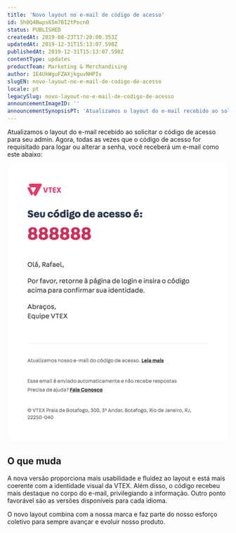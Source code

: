 ```yaml
---
title: 'Novo layout no e-mail de código de acesso'
id: 5h0Q4Bwps65m7BI2tPocnO
status: PUBLISHED
createdAt: 2019-08-23T17:20:00.353Z
updatedAt: 2019-12-31T15:13:07.598Z
publishedAt: 2019-12-31T15:13:07.598Z
contentType: updates
productTeam: Marketing & Merchandising
author: 1E4UkWguFZAXjkguvNHPIv
slugEN: novo-layout-no-e-mail-de-codigo-de-acesso
locale: pt
legacySlug: novo-layout-no-e-mail-de-codigo-de-acesso
announcementImageID: ''
announcementSynopsisPT: 'Atualizamos o layout do e-mail recebido ao solicitar o código de acesso para seu admin.'
---
```


Atualizamos o layout do e-mail recebido ao solicitar o código de acesso para seu admin. 
Agora, todas as vezes que o código de acesso for requisitado para logar ou alterar a senha, você receberá um e-mail como este abaixo:  

![announcement-novo-layout-email-codigo-acesso PT](https://raw.githubusercontent.com/vtexdocs/help-center-content/refs/heads/main/docs/pt/announcements/2019/novo-layout-no-e-mail-de-codigo-de-acesso_1.png)

## O que muda  
A nova versão proporciona mais usabilidade e fluidez ao layout e está mais coerente com a identidade visual da VTEX. Além disso, o código recebeu mais destaque no corpo do e-mail, privilegiando a informação. Outro ponto favorável são as versões disponíveis para cada idioma.  

O novo layout combina com a nossa marca e faz parte do nosso esforço coletivo para sempre avançar e evoluir nosso produto.

